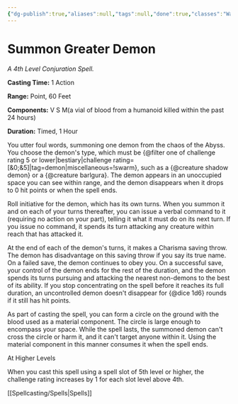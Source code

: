 ```yaml
---
{"dg-publish":true,"aliases":null,"tags":null,"done":true,"classes":"Warlock, Wizard,","spellLevel":4,"school":"Conjuration","source":"XGE","permalink":"/spells/summon-greater-demon/","dgHomeLink":false,"dgPassFrontmatter":true}
---
```


# Summon Greater Demon
*A 4th Level Conjuration Spell.*

**Casting Time:** 1 Action

**Range:** Point, 60 Feet

**Components:** V S M(a vial of blood from a humanoid killed within the past 24 hours)

**Duration:** Timed, 1 Hour

You utter foul words, summoning one demon from the chaos of the Abyss. You choose the demon's type, which must be {@filter one of challenge rating 5 or lower|bestiary|challenge rating=[&0;&5]|tag=demon|miscellaneous=!swarm}, such as a {@creature shadow demon} or a {@creature barlgura}. The demon appears in an unoccupied space you can see within range, and the demon disappears when it drops to 0 hit points or when the spell ends.



Roll initiative for the demon, which has its own turns. When you summon it and on each of your turns thereafter, you can issue a verbal command to it (requiring no action on your part), telling it what it must do on its next turn. If you issue no command, it spends its turn attacking any creature within reach that has attacked it.



At the end of each of the demon's turns, it makes a Charisma saving throw. The demon has disadvantage on this saving throw if you say its true name. On a failed save, the demon continues to obey you. On a successful save, your control of the demon ends for the rest of the duration, and the demon spends its turns pursuing and attacking the nearest non-demons to the best of its ability. If you stop concentrating on the spell before it reaches its full duration, an uncontrolled demon doesn't disappear for {@dice 1d6} rounds if it still has hit points.



As part of casting the spell, you can form a circle on the ground with the blood used as a material component. The circle is large enough to encompass your space. While the spell lasts, the summoned demon can't cross the circle or harm it, and it can't target anyone within it. Using the material component in this manner consumes it when the spell ends.

At Higher Levels

When you cast this spell using a spell slot of 5th level or higher, the challenge rating increases by 1 for each slot level above 4th.

[[Spellcasting/Spells|Spells]]